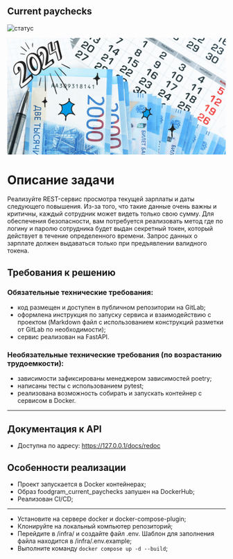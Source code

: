 <h2>Current paychecks</h2>

![статус](https://github.com/exp-ext/current_paychecks/actions/workflows/main.yml/badge.svg?event=push)

<p align="center">
<img src="https://github.com/exp-ext/current_paychecks/blob/main/backend/static/date.jpg?raw=true" width="1200">
</p>

# Описание задачи

Реализуйте REST-сервис просмотра текущей зарплаты и даты следующего
повышения. Из-за того, что такие данные очень важны и критичны, каждый
сотрудник может видеть только свою сумму. Для обеспечения безопасности, вам
потребуется реализовать метод где по логину и паролю сотрудника будет выдан
секретный токен, который действует в течение определенного времени. Запрос
данных о зарплате должен выдаваться только при предъявлении валидного токена.

## Требования к решению

### Обязательные технические требования:
- код размещен и доступен в публичном репозитории на GitLab;
- оформлена инструкция по запуску сервиса и взаимодействию с проектом
(Markdown файл с использованием конструкций разметки от GitLab по
необходимости);
- сервис реализован на FastAPI.

### Необязательные технические требования (по возрастанию трудоемкости):
- зависимости зафиксированы менеджером зависимостей poetry;
- написаны тесты с использованием pytest;
- реализована возможность собирать и запускать контейнер с сервисом в Docker.

<hr />

## Документация к API

- Доступна по адресу: https://127.0.0.1/docs/redoc

## Особенности реализации

- Проект запускается в Docker контейнерах;
- Образ foodgram_current_paychecks запушен на DockerHub;</li>
- Реализован CI/CD;

<hr />

- Установите на сервере docker и docker-compose-plugin;
- Клонируйте на локальный компьютер репозиторий;
- Перейдите в /infra/ и создайте файл .env. Шаблон для заполнения файла находится в /infra/.env.example;
- Выполните команду `docker compose up -d --build`;

